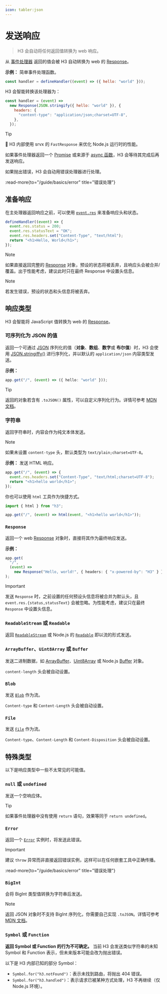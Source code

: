 ```yaml
---
icon: tabler:json
---
```


# 发送响应

> H3 会自动将任何返回值转换为 web 响应。

从 [事件处理器](/guide/basics/handler) 返回的值会被 H3 自动转换为 web 的 [Response](https://developer.mozilla.org/en-US/docs/Web/API/Response)。

**示例：** 简单事件处理函数。

```js
const handler = defineHandler((event) => ({ hello: "world" }));
```

H3 会智能转换该处理器为：

```js
const handler = (event) =>
  new Response(JSON.stringify({ hello: "world" }), {
    headers: {
      "content-type": "application/json;charset=UTF-8",
    },
  });
```

> [!TIP]
> 🚀 H3 内部使用 srvx 的 `FastResponse` 来优化 Node.js 运行时的性能。

如果事件处理器返回一个 [Promise](https://developer.mozilla.org/en-US/docs/Web/JavaScript/Reference/Global_Objects/Promise) 或来源于 [async 函数](https://developer.mozilla.org/en-US/docs/Web/JavaScript/Reference/Statements/async_function)，H3 会等待其完成后再发送响应。

如果抛出错误，H3 会自动用错误处理器进行处理。

:read-more{to="/guide/basics/error" title="错误处理"}

## 准备响应

在主处理器返回响应之前，可以使用 [`event.res`](/guide/api/h3event#eventres) 来准备响应头和状态。

```js
defineHandler((event) => {
  event.res.status = 200;
  event.res.statusText = "OK";
  event.res.headers.set("Content-Type", "text/html");
  return "<h1>Hello, World</h1>";
});
```

> [!NOTE]
> 如果直接返回完整的 [Response](https://developer.mozilla.org/en-US/docs/Web/API/Response/Response) 对象，预设的状态将被丢弃，且响应头会被合并/覆盖。出于性能考虑，建议此时只在最终 Response 中设置头信息。

> [!NOTE]
> 若发生错误，预设的状态和头信息将被丢弃。

## 响应类型

H3 会智能将 JavaScript 值转换为 web 的 [Response](https://developer.mozilla.org/en-US/docs/Web/API/Response/Response)。

### 可序列化为 JSON 的值

返回一个可通过 [JSON](https://developer.mozilla.org/en-US/docs/Web/JavaScript/Reference/Global_Objects/JSON) 序列化的值（**对象**、**数组**、**数字**或 **布尔值**）时，H3 会使用 [JSON.stringiffy()](https://developer.mozilla.org/en-US/docs/Web/JavaScript/Reference/Global_Objects/JSON/stringify) 进行序列化，并以默认的 `application/json` 内容类型发送。

**示例：**

```ts
app.get("/", (event) => ({ hello: "world" }));
```

> [!TIP]
> 返回的对象若含有 `.toJSON()` 属性，可以自定义序列化行为。详情可参考 [MDN 文档](https://developer.mozilla.org/en-US/docs/Web/JavaScript/Reference/Global_Objects/JSON/stringify)。

### 字符串

返回字符串时，内容会作为纯文本体发送。

> [!NOTE]
> 如果未设置 `content-type` 头，默认类型为 `text/plain;charset=UTF-8`。

**示例：** 发送 HTML 响应。

```ts
app.get("/", (event) => {
  event.res.headers.set("Content-Type", "text/html;charset=UTF-8");
  return "<h1>hello world</h1>";
});
```

你也可以使用 `html` 工具作为快捷方式。

```js
import { html } from "h3";

app.get("/", (event) => html(event, "<h1>hello world</h1>"));
```

### `Response`

返回一个 web [Response](https://developer.mozilla.org/en-US/docs/Web/API/Response/Response) 对象时，直接将其作为最终响应发送。

**示例：**

```ts
app.get(
  "/",
  (event) =>
    new Response("Hello, world!", { headers: { "x-powered-by": "H3" } }),
);
```

> [!IMPORTANT]
> 发送 `Response` 时，之前设置的任何预设头信息将被合并为默认头，且 `event.res.{status,statusText}` 会被忽略。为性能考虑，建议只在最终 `Response` 中设置头信息。

### `ReadableStream` 或 `Readable`

返回 [`ReadableStream`](https://developer.mozilla.org/en-US/docs/Web/API/ReadableStream) 或 Node.js 的 [`Readable`](https://nodejs.org/api/stream.html#readable-streams) 即以流的形式发送。

### `ArrayBuffer`、`Uint8Array` 或 `Buffer`

发送二进制数据，如 [ArrayBuffer](https://developer.mozilla.org/en-US/docs/Web/JavaScript/Reference/Global_Objects/ArrayBuffer)、[Uint8Array](https://developer.mozilla.org/en-US/docs/Web/JavaScript/Reference/Global_Objects/Uint8Array) 或 Node.js [Buffer](https://nodejs.org/api/buffer.html#buffer) 对象。

`content-length` 头会被自动设置。

### `Blob`

发送 [`Blob`](https://developer.mozilla.org/en-US/docs/Web/API/Blob) 作为流。

`Content-type` 和 `Content-Length` 头会被自动设置。

### `File`

发送 [`File`](https://developer.mozilla.org/en-US/docs/Web/API/File) 作为流。

`Content-type`、`Content-Length` 和 `Content-Disposition` 头会被自动设置。

## 特殊类型

以下是响应类型中一些不太常见的可能值。

### `null` 或 `undefined`

发送一个空响应体。

> [!TIP]
> 如果事件处理器中没有使用 `return` 语句，效果等同于 `return undefined`。

### `Error`

返回一个 [`Error`](https://developer.mozilla.org/en-US/docs/Web/JavaScript/Reference/Global_Objects/Error) 实例时，将发送此错误。

> [!IMPORTANT]
> 建议 `throw` 异常而非直接返回错误实例，这样可以在任何嵌套工具中正确传播。

:read-more{to="/guide/basics/error" title="错误处理"}

### `BigInt`

会将 BigInt 类型值转换为字符串后发送。

> [!NOTE]
> 返回 JSON 对象时不支持 BigInt 序列化，你需要自己实现 `.toJSON`。详情可参考 [MDN 文档](https://developer.mozilla.org/en-US/docs/Web/JavaScript/Reference/Global_Objects/JSON/stringify)。

### `Symbol` 或 `Function`

**返回 Symbol 或 Function 的行为不可确定。** 当前 H3 会发送类似字符串的未知 Symbol 和 Function 表示，但未来版本可能会改为抛出错误。

以下是 H3 内部已知的部分 Symbol：

- `Symbol.for("h3.notFound")`：表示未找到路由，将抛出 404 错误。
- `Symbol.for("h3.handled")`：表示请求已被某种方式处理，H3 不再继续（仅 Node.js 环境）。
